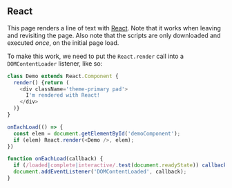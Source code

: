 ## React

This page renders a line of text with [React](http://facebook.github.io/react).
Note that it works when leaving and revisiting the page. Also note that the
scripts are only downloaded and executed _once_, on the initial page load.

<div is="demoComponent"></div>

To make this work, we need to put the `React.render` call into a
`DOMContentLoader` listener, like so:

```javascript
class Demo extends React.Component {
  render() {return (
    <div className='theme-primary pad'>
      I'm rendered with React!
    </div>
  )}
}

onEachLoad(() => {
  const elem = document.getElementById('demoComponent');
  if (elem) React.render(<Demo />, elem);
})

function onEachLoad(callback) {
  if (/loaded|complete|interactive/.test(document.readyState)) callback();
  document.addEventListener('DOMContentLoaded', callback);
}
```
